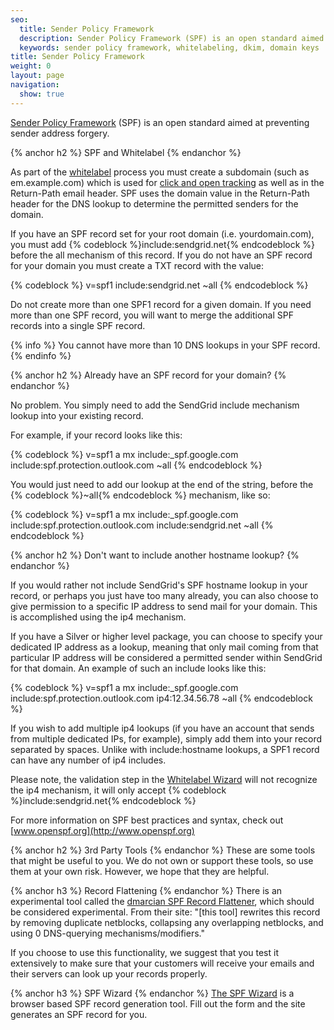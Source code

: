 ```yaml
---
seo:
  title: Sender Policy Framework
  description: Sender Policy Framework (SPF) is an open standard aimed at preventing sender address forgery
  keywords: sender policy framework, whitelabeling, dkim, domain keys
title: Sender Policy Framework
weight: 0
layout: page
navigation:
  show: true
---
```


[Sender Policy Framework]({{root_url}}/Glossary/spf.html) (SPF) is an open standard aimed at preventing sender address forgery.

{% anchor h2 %}
SPF and Whitelabel
{% endanchor %}

As part of the [whitelabel]({{root_url}}/User_Guide/Setting_Up_Your_Server/Whitelabeling/index.html) process you must create a subdomain (such as em.example.com) which is used for [click and open tracking]({{root_url}}/User_Guide/Delivery_Metrics/email_activity.html) as well as in the Return-Path email header. SPF uses the domain value in the Return-Path header for the DNS lookup to determine the permitted senders for the domain.

If you have an SPF record set for your root domain (i.e. yourdomain.com), you must add {% codeblock %}include:sendgrid.net{% endcodeblock %} before the all mechanism of this record. If you do not have an SPF record for your domain you must create a TXT record with the value:

{% codeblock %}
v=spf1 include:sendgrid.net ~all
{% endcodeblock %}

Do not create more than one SPF1 record for a given domain. If you need more than one SPF record, you will want to merge the additional SPF records into a single SPF record.

{% info %}
You cannot have more than 10 DNS lookups in your SPF record.
{% endinfo %}

{% anchor h2 %}
Already have an SPF record for your domain?
{% endanchor %}

No problem. You simply need to add the SendGrid include mechanism lookup into your existing record.

For example, if your record looks like this:

{% codeblock %}
v=spf1 a mx include:_spf.google.com include:spf.protection.outlook.com ~all
{% endcodeblock %}

You would just need to add our lookup at the end of the string, before the {% codeblock %}~all{% endcodeblock %} mechanism, like so:

{% codeblock %}
v=spf1 a mx include:_spf.google.com include:spf.protection.outlook.com include:sendgrid.net ~all
{% endcodeblock %}


{% anchor h2 %}
Don't want to include another hostname lookup?
{% endanchor %}

If you would rather not include SendGrid's SPF hostname lookup in your record, or perhaps you just have too many already, you can also choose to give permission to a specific IP address to send mail for your domain. This is accomplished using the ip4 mechanism.

If you have a Silver or higher level package, you can choose to specify your dedicated IP address as a lookup, meaning that only mail coming from that particular IP address will be considered a permitted sender within SendGrid for that domain. An example of such an include looks like this:

{% codeblock %}
v=spf1 a mx include:_spf.google.com include:spf.protection.outlook.com ip4:12.34.56.78 ~all
{% endcodeblock %}

If you wish to add multiple ip4 lookups (if you have an account that sends from multiple dedicated IPs, for example), simply add them into your record separated by spaces. Unlike with include:hostname lookups, a SPF1 record can have any number of ip4 includes.

Please note, the validation step in the [Whitelabel Wizard]({{root_url}}/User_Guide/Setting_Up_Your_Server/Whitelabeling/whitelabel_wizard.html) will not recognize the ip4 mechanism, it will only accept {% codeblock %}include:sendgrid.net{% endcodeblock %}

For more information on SPF best practices and syntax, check out [www.openspf.org](http://www.openspf.org)

{% anchor h2 %}
3rd Party Tools
{% endanchor %}
These are some tools that might be useful to you. We do not own or support these tools, so use them at your own risk. However,
we hope that they are helpful.

{% anchor h3 %}
Record Flattening
{% endanchor %}
There is an experimental tool called the [dmarcian SPF Record Flattener](https://dmarcian.com/spf-survey/bitcointalk.org), which should be considered experimental. From their site: "[this tool] rewrites this record by removing duplicate netblocks, collapsing any overlapping netblocks, and using 0 DNS-querying mechanisms/modifiers."

If you choose to use this functionality, we suggest that you test it extensively to make sure that your customers will receive your emails and their servers can look up your records properly.

{% anchor h3 %}
SPF Wizard
{% endanchor %}
[The SPF Wizard](http://www.spfwizard.net/) is a browser based SPF record generation tool. Fill out the form and the site generates an SPF record for you.
